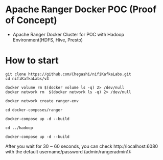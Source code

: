 # Apache Ranger Docker POC (Proof of Concept)
- Apache Ranger Docker Cluster for POC with Hadoop Environment(HDFS, Hive, Presto)

# How to start

```
git clone https://github.com/Chegashi/nifiKafkaLabs.git
cd nifiKafkaLabs/v3

docker volume rm $(docker volume ls -q) 2> /dev/null
docker network rm  $(docker network ls -q) 2> /dev/null
```

```
docker network create ranger-env
```

```
cd docker-composes/ranger
```

```
docker-compose up -d --build
```

```
cd ../hadoop
```

```
docker-compose up -d --build
```

After you wait for 30 ~ 60 seconds, you can check http://localhost:6080 with the default username/password (admin/rangeradmin1):
